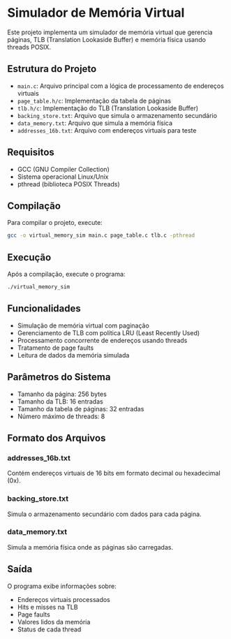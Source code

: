 # Simulador de Memória Virtual

Este projeto implementa um simulador de memória virtual que gerencia páginas, TLB (Translation Lookaside Buffer) e memória física usando threads POSIX.

## Estrutura do Projeto

- `main.c`: Arquivo principal com a lógica de processamento de endereços virtuais
- `page_table.h/c`: Implementação da tabela de páginas
- `tlb.h/c`: Implementação do TLB (Translation Lookaside Buffer)
- `backing_store.txt`: Arquivo que simula o armazenamento secundário
- `data_memory.txt`: Arquivo que simula a memória física
- `addresses_16b.txt`: Arquivo com endereços virtuais para teste

## Requisitos

- GCC (GNU Compiler Collection)
- Sistema operacional Linux/Unix
- pthread (biblioteca POSIX Threads)

## Compilação

Para compilar o projeto, execute:

```bash
gcc -o virtual_memory_sim main.c page_table.c tlb.c -pthread
```

## Execução

Após a compilação, execute o programa:

```bash
./virtual_memory_sim
```

## Funcionalidades

- Simulação de memória virtual com paginação
- Gerenciamento de TLB com política LRU (Least Recently Used)
- Processamento concorrente de endereços usando threads
- Tratamento de page faults
- Leitura de dados da memória simulada

## Parâmetros do Sistema

- Tamanho da página: 256 bytes
- Tamanho da TLB: 16 entradas
- Tamanho da tabela de páginas: 32 entradas
- Número máximo de threads: 8

## Formato dos Arquivos

### addresses_16b.txt
Contém endereços virtuais de 16 bits em formato decimal ou hexadecimal (0x).

### backing_store.txt
Simula o armazenamento secundário com dados para cada página.

### data_memory.txt
Simula a memória física onde as páginas são carregadas.

## Saída

O programa exibe informações sobre:
- Endereços virtuais processados
- Hits e misses na TLB
- Page faults
- Valores lidos da memória
- Status de cada thread 